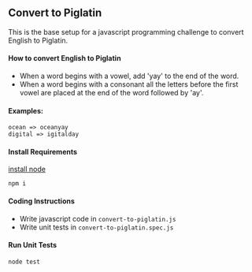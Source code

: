 ## Convert to Piglatin

This is the base setup for a javascript programming challenge to convert English to Piglatin.

#### How to convert English to Piglatin  
 * When a word begins with a vowel, add 'yay' to the end of the word.  
 * When a word begins with a consonant all the letters before the first vowel are placed at the end of the word followed by 'ay'.

#### Examples:

```
ocean => oceanyay
digital => igitalday
```

#### Install Requirements

[install node](https://nodejs.org/download/)

```
npm i
```

#### Coding Instructions
 * Write javascript code in `convert-to-piglatin.js`
 * Write unit tests in `convert-to-piglatin.spec.js` 

#### Run Unit Tests
```
node test
```